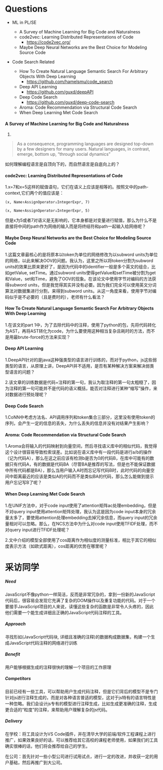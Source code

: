 # Questions

- ML in PL/SE
  - A Survey of Machine Learning for Big Code and Naturalness
  - code2vec: Learning Distributed Representations of Code
    - <https://code2vec.org/>
  - Maybe Deep Neural Networks are the Best Choice for Modeling Source Code

- Code Search Related
  - How To Create Natural Language Semantic Search For Arbitrary Objects With Deep Learning
    - <https://github.com/hamelsmu/code_search>
  - Deep API Learning
    - <https://github.com/guxd/deepAPI>
  - Deep Code Search
    - <https://github.com/guxd/deep-code-search>
  - Aroma: Code Recommendation via Structural Code Search
  - When Deep Learning Met Code Search

#### A Survey of Machine Learning for Big Code and Naturalness

1.

> As a consequence, programming languages are designed top-down by a few designers for many users. Natural languages, in contrast, emerge, bottom up, “through social dynamics”

如何理解编程语言是自顶向下的，而自然语言是自底向上的？

#### code2vec: Learning Distributed Representations of Code

1.x=7和x=5这样的赋值语句，它们在语义上应该是相等的。按照文中的path-context,它们两个的值应该是：

```
(x, Name↑AssignOperator↓IntegerExpr, 7)

(x, Name↑AssignOperator↓IntegerExpr, 5)
```

但是x为5或者7对语义是无影响的，它本身都是对变量进行赋值，那么为什么不是直接将中间的path作为网络的输入而是将终结符和path一起输入给网络呢？

#### Maybe Deep Neural Networks are the Best Choice for Modeling Source Code

1.这篇文章最核心的是将原本以token为单位的网络修改为以subword units为单位的网络，以此来解决OOV的问题。我认为，这里之所以将token分割为subword units的效果比原来更好了，是因为代码中的identifier一般是多个英文的组合，比如getValue, setTime。通过subword units使得getValue和setTime被分割为get和Value，set和Time，避免了OOV的现象。在该论文中使用字节对编码的方法获得subword units，但是我觉得其实并没有必要。因为我们完全可以使用英文分词算法对数据集进行分割，来得到subword units。从这一角度来看，使用字节对编码似乎是不必要的（且是费时的），老师有什么看法？

#### How To Create Natural Language Semantic Search For Arbitrary Objects With Deep Learning

1.在该文的part 1中，为了去除代码中的注释，使用了python的包，先将代码转化为AST，再将AST转化为code，为什么要使用这种相当复杂且耗时的方法，而不是用最brute-force的方法来实现？

#### Deep API Learning

1.DeepAPI针对的是java这种强类型的语言进行训练的，而对于python，js这些弱类型的语言，从原理上讲，DeepAPI并不适用，是否有某种解决方案来解决弱类型语言的问题？

2.该文章的训练数据是代码+注释的第一句，我认为取注释的第一句太粗糙了，因为注释的第一句可能并不是代码的语义概括，能否对注释进行某种“缩写”操作，来对数据进行预处理呢？

#### Deep Code Search

1.CoNN中考虑方法名、API调用序列和token集合三部分，这里没有使用token的序列，会产生一定的信息的丢失，为什么丢失的信息并没有对结果产生影响？

#### Aroma: Code Recommendation via Structural Code Search

1.Aroma会将输入的代码映射到向量空间，然后寻找语义库中的相似代码，我觉得这个设计很容易导致检索误差。比如说在语义库中有一段代码是进行a/b的操作（记为代码A），那么在这之前应该有检测b是否为0的代码B，在库中可能有的数据只有代码A，有的数据是代码BA（尽管BA是推荐的写法，但是也不能保证数据中所有代码都是BA），那么当用户输入A时而忘记写代码B时，此时代码的向量空间中距离最近的应该是类似A的代码而不是类似BA的代码，那么怎么能做到提示用户忘记写B了呢？

#### When Deep Learning Met Code Search

1.在UNIF方法中，对于code input使用了attention矩阵ac处理embedding，但是不对query input使用attention矩阵处理，我认为这是因为code input本身的冗余量太多了，要使用attention处理embedding去掉冗余信息，而query input的冗余量相对可以忽略。那么，在NCS方法中为什么对code input使用TFIDF处理，而不对query input进行TFIDF处理呢？

2.文中介绍的模型全部使用了cos距离作为相似度的测量标准，相比于其它的相似度表示方法（如欧式距离），cos距离的优势在哪里呢？

# 采访同学

##### Need

JavaScript不像python一样简洁，反而是非常冗杂的，拿到一份新的JavaScript代码后，很容易会发现它充满了复杂的DOM操作以及重复功能的代码。对于一个要接手JavaScript项目的人来说，读懂这些复杂的函数是非常令人头疼的，因此他们需要一个能生成详细且正确的JavaScript代码注释的工具。

##### Approach

寻找形如(JavaScript代码块, 详细且准确的注释)的数据构成数据集，构建一个生成JavaScript代码注释的网络进行训练

##### Benefit

用户能够根据生成的注释很快的理解一个项目的工作原理

##### Competitors

目前已经有一些工具，可以帮助用户生成代码注释，但是它们背后的模型不是专门针对js进行注释生成的，而是对各种语言普适的模型，这对于js特有的语言特性是一种忽略。我们会设计js专有的模型进行注释生成，比如生成更准确的注释，生成更合适的“粒度”的注释，来帮助用户理解复杂的js代码。

##### Delivery

在学校：将工具设计为VS Code插件，并在清华大学的前端/软件工程课程上进行推广，如果效果良好的话，可以推荐给其它高校的课程老师使用，如果我们的工具确实很棒的话，他们将会推荐给自己的学生。

在公司：首先针对一些小型公司进行试用试点，进行一定的改进，并收获一定的用户基础，然后再推广到大公司。